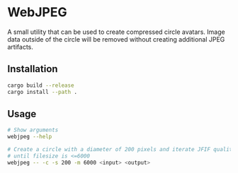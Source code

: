 # WebJPEG

A small utility that can be used to create compressed circle avatars.
Image data outside of the circle will be removed without creating additional JPEG artifacts.

## Installation

```bash
cargo build --release
cargo install --path .
```

## Usage

```bash
# Show arguments
webjpeg --help

# Create a circle with a diameter of 200 pixels and iterate JFIF quality down
# until filesize is <=6000
webjpeg -- -c -s 200 -m 6000 <input> <output>
```
